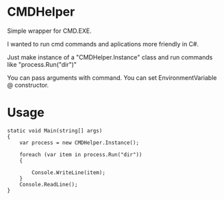 # CMDHelper
Simple wrapper for CMD.EXE.

I wanted to run cmd commands and aplications more friendly in C#.

Just make instance of a "CMDHelper.Instance" class and run commands like "process.Run("dir")"

You can pass arguments with command.
You can set EnvironmentVariable @ constructor.


# Usage
```
static void Main(string[] args)
{
    var process = new CMDHelper.Instance();

    foreach (var item in process.Run("dir"))
    {

        Console.WriteLine(item);
    }
    Console.ReadLine();
}
```
